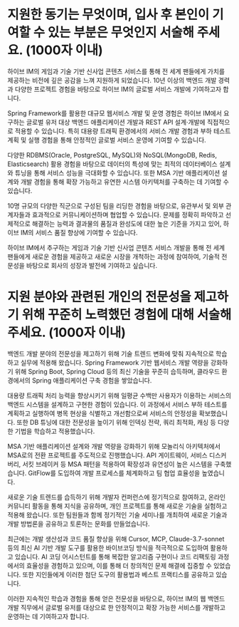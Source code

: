 # 지원한 동기는 무엇이며, 입사 후 본인이 기여할 수 있는 부분은 무엇인지 서술해 주세요. (1000자 이내)

하이브 IM의 게임과 기술 기반 신사업 콘텐츠 서비스를 통해 전 세계 팬들에게 가치를 제공하는 비전에 깊은 공감을 느껴 지원하게 되었습니다. 10년 이상의 백엔드 개발 경력과 다양한 프로젝트 경험을 바탕으로 하이브 IM의 글로벌 서비스 개발에 기여하고자 합니다.

Spring Framework를 활용한 대규모 웹서비스 개발 및 운영 경험은 하이브 IM에서 요구하는 글로벌 유저 대상 백엔드 애플리케이션 개발과 REST API 설계·개발에 직접적으로 적용할 수 있습니다. 특히 대용량 트래픽 환경에서의 서비스 개발 경험과 부하 테스트 계획 및 실행 경험을 통해 안정적인 글로벌 서비스 운영에 기여할 수 있습니다.

다양한 RDBMS(Oracle, PostgreSQL, MySQL)와 NoSQL(MongoDB, Redis, Elasticsearch) 활용 경험을 바탕으로 데이터의 특성에 맞는 최적의 데이터베이스 설계와 튜닝을 통해 서비스 성능을 극대화할 수 있습니다. 또한 MSA 기반 애플리케이션 설계와 개발 경험을 통해 확장 가능하고 유연한 시스템 아키텍처를 구축하는 데 기여할 수 있습니다.

10명 규모의 다양한 직군으로 구성된 팀을 리딩한 경험을 바탕으로, 유관부서 및 외부 관계자들과 효과적으로 커뮤니케이션하며 협업할 수 있습니다. 문제를 정확히 파악하고 선제적으로 해결하는 능력과 결과물의 품질과 완성도에 대한 높은 기준을 가지고 있어, 하이브 IM의 서비스 품질 향상에 기여할 수 있습니다.

하이브 IM에서 추구하는 게임과 기술 기반 신사업 콘텐츠 서비스 개발을 통해 전 세계 팬들에게 새로운 경험을 제공하고 새로운 시장을 개척하는 과정에 참여하여, 기술적 전문성을 바탕으로 회사의 성장과 발전에 기여하고 싶습니다.

# 지원 분야와 관련된 개인의 전문성을 제고하기 위해 꾸준히 노력했던 경험에 대해 서술해 주세요. (1000자 이내)

백엔드 개발 분야의 전문성을 제고하기 위해 기술 트렌드 변화에 맞춰 지속적으로 학습하고 실무에 적용해 왔습니다. Spring Framework 기반 웹서비스 개발 역량을 강화하기 위해 Spring Boot, Spring Cloud 등의 최신 기술을 꾸준히 습득하며, 클라우드 환경에서의 Spring 애플리케이션 구축 경험을 쌓았습니다.

대용량 트래픽 처리 능력을 향상시키기 위해 일평균 수백만 사용자가 이용하는 서비스의 백엔드 시스템을 설계하고 구현한 경험이 있습니다. 이 과정에서 서비스 부하 테스트를 계획하고 실행하여 병목 현상을 식별하고 개선함으로써 서비스의 안정성을 확보했습니다. 또한 DB 튜닝에 대한 전문성을 높이기 위해 인덱싱 전략, 쿼리 최적화, 캐싱 등 다양한 기법을 학습하고 적용했습니다.

MSA 기반 애플리케이션 설계와 개발 역량을 강화하기 위해 모놀리식 아키텍처에서 MSA로의 전환 프로젝트를 주도적으로 진행했습니다. API 게이트웨이, 서비스 디스커버리, 서킷 브레이커 등 MSA 패턴을 적용하여 확장성과 유연성이 높은 시스템을 구축했습니다. GitFlow를 도입하여 개발 프로세스를 체계화하고 팀 협업 효율성을 높였습니다.

새로운 기술 트렌드를 습득하기 위해 개발자 컨퍼런스에 정기적으로 참여하고, 온라인 커뮤니티 활동을 통해 지식을 공유하며, 개인 프로젝트를 통해 새로운 기술을 실험하고 적용해 왔습니다. 또한 팀원들과 함께 정기적인 기술 세미나를 개최하여 새로운 기술과 개발 방법론을 공유하고 토론하는 문화를 만들었습니다.

최근에는 개발 생산성과 코드 품질 향상을 위해 Cursor, MCP, Claude-3.7-sonnet 등의 최신 AI 기반 개발 도구를 활용한 바이브코딩 방식을 적극적으로 도입하여 활용하고 있습니다. AI 코딩 어시스턴트를 통해 복잡한 알고리즘 구현이나 코드 리팩토링 과정에서의 효율성을 경험하고 있으며, 이를 통해 더 창의적인 문제 해결에 집중할 수 있었습니다. 또한 지인들에게 이러한 첨단 도구의 활용법과 베스트 프랙티스를 공유하고 있습니다.

이러한 지속적인 학습과 경험을 통해 얻은 전문성을 바탕으로, 하이브 IM의 웹 백엔드 개발 직무에서 글로벌 유저를 대상으로 한 안정적이고 확장 가능한 서비스를 개발하고 운영하는 데 기여하고자 합니다.